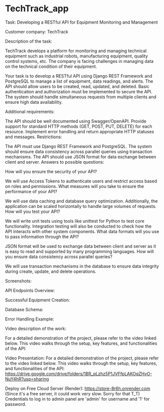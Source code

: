 # TechTrack_app

Task: Developing a RESTful API for Equipment Monitoring and Management

Customer company: TechTrack

Description of the task:

TechTrack develops a platform for monitoring and managing technical equipment such as industrial robots, manufacturing equipment, quality control systems, etc. The company is facing challenges in managing data on the technical condition of their equipment.

Your task is to develop a RESTful API using Django REST Framework and PostgreSQL to manage a list of equipment, data readings, and alerts. The API should allow users to be created, read, updated, and deleted. Basic authentication and authorization must be implemented to secure the API. The system should handle simultaneous requests from multiple clients and ensure high data availability.

Additional requirements:

The API should be well documented using Swagger/OpenAPI.
Provide support for standard HTTP methods (GET, POST, PUT, DELETE) for each resource.
Implement error handling and return appropriate HTTP statuses and messages.
Restrictions:

The API must use Django REST Framework and PostgreSQL.
The system should ensure data consistency across parallel queries using transaction mechanisms.
The API should use JSON format for data exchange between client and server.
Answers to possible questions:

How will you ensure the security of your API?

We will use Access Tokens to authenticate users and restrict access based on roles and permissions.
What measures will you take to ensure the performance of your API?

We will use data caching and database query optimization. Additionally, the application can be scaled horizontally to handle large volumes of requests.
How will you test your API?

We will write unit tests using tools like unittest for Python to test core functionality. Integration testing will also be conducted to check how the API interacts with other system components.
What data formats will you use to pass information through the API?

JSON format will be used to exchange data between client and server as it is easy to read and supported by many programming languages.
How will you ensure data consistency across parallel queries?

We will use transaction mechanisms in the database to ensure data integrity during create, update, and delete operations.

Screenshots:

API Endpoints Overview:

Successful Equipment Creation:

Database Schema:

Error Handling Example:

Video description of the work:

For a detailed demonstration of the project, please refer to the video linked below. This video walks through the setup, key features, and functionalities of the API:

Video Presentation:
For a detailed demonstration of the project, please refer to the video linked below. This video walks through the setup, key features, and functionalities of the API:
https://drive.google.com/drive/folders/1BR_qLzhz5P1JVFfpLAKOqZHvO-NuY4hR?usp=sharing

Deploy on Free Cloud Server (Render): https://store-8r6h.onrender.com
(Since it's a free server, it could work very slow. Sorry for that T_T)
Credentials to log in to admin panel are 
'admin' for username and 
'1' for password.
